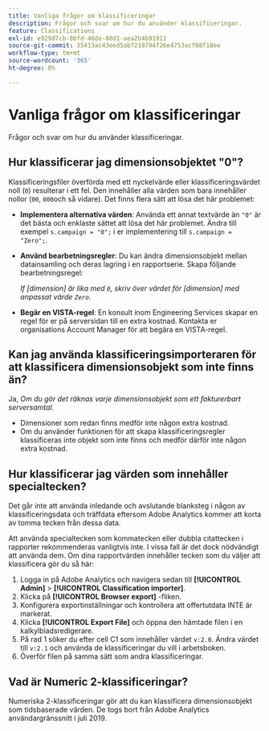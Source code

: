 ```yaml
---
title: Vanliga frågor om klassificeringar
description: Frågor och svar om hur du använder klassificeringar.
feature: Classifications
exl-id: e929d7cb-0bfd-46de-88d1-aea2b4b91911
source-git-commit: 35413ac43eed5ab7218794f26e4753acf08f18ee
workflow-type: tm+mt
source-wordcount: '365'
ht-degree: 0%

---
```


# Vanliga frågor om klassificeringar

Frågor och svar om hur du använder klassificeringar.

## Hur klassificerar jag dimensionsobjektet &quot;0&quot;?

Klassificeringsfiler överförda med ett nyckelvärde eller klassificeringsvärdet noll (`0`) resulterar i ett fel. Den innehåller alla värden som bara innehåller nollor (`00`, `000`och så vidare). Det finns flera sätt att lösa det här problemet:

* **Implementera alternativa värden**: Använda ett annat textvärde än `"0"` är det bästa och enklaste sättet att lösa det här problemet. Ändra till exempel `s.campaign = "0";` i er implementering till `s.campaign = "Zero";`.

* **Använd bearbetningsregler**: Du kan ändra dimensionsobjekt mellan datainsamling och deras lagring i en rapportserie. Skapa följande bearbetningsregel:

   *If [dimension] är lika med `0`, skriv över värdet för [dimension] med anpassat värde `Zero`.*

* **Begär en VISTA-regel**: En konsult inom Engineering Services skapar en regel för er på serversidan till en extra kostnad. Kontakta er organisations Account Manager för att begära en VISTA-regel.

## Kan jag använda klassificeringsimporteraren för att klassificera dimensionsobjekt som inte finns än?

Ja, *Om du gör det räknas varje dimensionsobjekt som ett fakturerbart serversamtal.*

* Dimensioner som redan finns medför inte någon extra kostnad.
* Om du använder funktionen för att skapa klassificeringsregler klassificeras inte objekt som inte finns och medför därför inte någon extra kostnad.

## Hur klassificerar jag värden som innehåller specialtecken?

Det går inte att använda inledande och avslutande blanksteg i någon av klassificeringsdata och träffdata eftersom Adobe Analytics kommer att korta av tomma tecken från dessa data.

Att använda specialtecken som kommatecken eller dubbla citattecken i rapporter rekommenderas vanligtvis inte. I vissa fall är det dock nödvändigt att använda dem. Om dina rapportvärden innehåller tecken som du väljer att klassificera gör du så här:

1. Logga in på Adobe Analytics och navigera sedan till **[!UICONTROL Admin]** > **[!UICONTROL Classification importer]**.
2. Klicka på **[!UICONTROL Browser export]** -fliken.
3. Konfigurera exportinställningar och kontrollera att offertutdata INTE är markerat.
4. Klicka **[!UICONTROL Export File]** och öppna den hämtade filen i en kalkylbladsredigerare.
5. På rad 1 söker du efter cell C1 som innehåller värdet `v:2.0`. Ändra värdet till `v:2.1` och använda de klassificeringar du vill i arbetsboken.
6. Överför filen på samma sätt som andra klassificeringar.

## Vad är Numeric 2-klassificeringar?

Numeriska 2-klassificeringar gör att du kan klassificera dimensionsobjekt som tidsbaserade värden. De togs bort från Adobe Analytics användargränssnitt i juli 2019.
